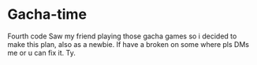 # Gacha-time
Fourth code
Saw my friend playing those gacha games so i decided to make this plan, also as a newbie. If have a broken on some where pls DMs me or u can fix it. Ty.
